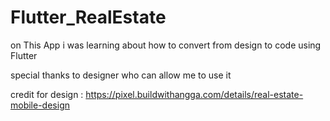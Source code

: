 # Flutter_RealEstate

on This App i was learning about how to convert from design to code using Flutter

special thanks to designer who can allow me to use it

credit for design : https://pixel.buildwithangga.com/details/real-estate-mobile-design

